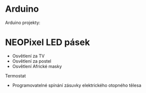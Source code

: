 # Arduino
Arduino projekty:

# NEOPixel LED pásek
 - Osvětlení za TV
 - Osvětlení za postel
 - Osvětlení Africké masky
 
 Termostat
  - Programovatelné spínání zásuvky elektrického otopného tělesa
